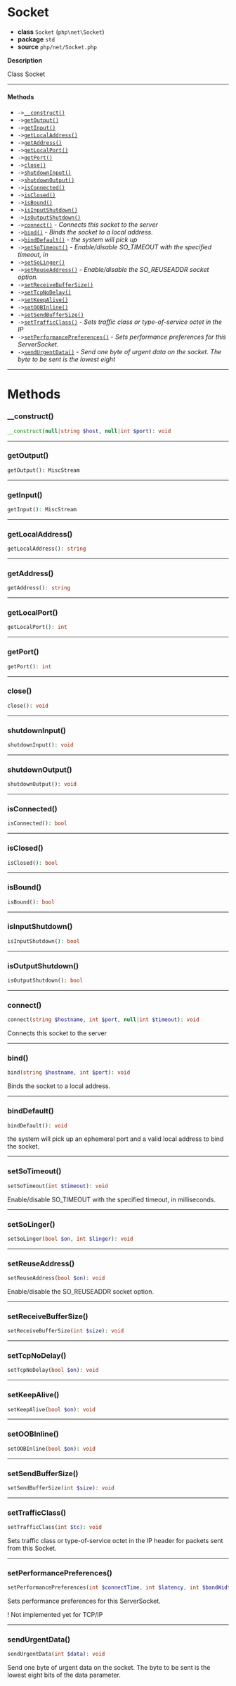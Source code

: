 # Socket

- **class** `Socket` (`php\net\Socket`)
- **package** `std`
- **source** `php/net/Socket.php`

**Description**

Class Socket

---

#### Methods

- `->`[`__construct()`](#method-__construct)
- `->`[`getOutput()`](#method-getoutput)
- `->`[`getInput()`](#method-getinput)
- `->`[`getLocalAddress()`](#method-getlocaladdress)
- `->`[`getAddress()`](#method-getaddress)
- `->`[`getLocalPort()`](#method-getlocalport)
- `->`[`getPort()`](#method-getport)
- `->`[`close()`](#method-close)
- `->`[`shutdownInput()`](#method-shutdowninput)
- `->`[`shutdownOutput()`](#method-shutdownoutput)
- `->`[`isConnected()`](#method-isconnected)
- `->`[`isClosed()`](#method-isclosed)
- `->`[`isBound()`](#method-isbound)
- `->`[`isInputShutdown()`](#method-isinputshutdown)
- `->`[`isOutputShutdown()`](#method-isoutputshutdown)
- `->`[`connect()`](#method-connect) - _Connects this socket to the server_
- `->`[`bind()`](#method-bind) - _Binds the socket to a local address._
- `->`[`bindDefault()`](#method-binddefault) - _the system will pick up_
- `->`[`setSoTimeout()`](#method-setsotimeout) - _Enable/disable SO_TIMEOUT with the specified timeout, in_
- `->`[`setSoLinger()`](#method-setsolinger)
- `->`[`setReuseAddress()`](#method-setreuseaddress) - _Enable/disable the SO_REUSEADDR socket option._
- `->`[`setReceiveBufferSize()`](#method-setreceivebuffersize)
- `->`[`setTcpNoDelay()`](#method-settcpnodelay)
- `->`[`setKeepAlive()`](#method-setkeepalive)
- `->`[`setOOBInline()`](#method-setoobinline)
- `->`[`setSendBufferSize()`](#method-setsendbuffersize)
- `->`[`setTrafficClass()`](#method-settrafficclass) - _Sets traffic class or type-of-service octet in the IP_
- `->`[`setPerformancePreferences()`](#method-setperformancepreferences) - _Sets performance preferences for this ServerSocket._
- `->`[`sendUrgentData()`](#method-sendurgentdata) - _Send one byte of urgent data on the socket. The byte to be sent is the lowest eight_

---
# Methods

<a name="method-__construct"></a>

### __construct()
```php
__construct(null|string $host, null|int $port): void
```

---

<a name="method-getoutput"></a>

### getOutput()
```php
getOutput(): MiscStream
```

---

<a name="method-getinput"></a>

### getInput()
```php
getInput(): MiscStream
```

---

<a name="method-getlocaladdress"></a>

### getLocalAddress()
```php
getLocalAddress(): string
```

---

<a name="method-getaddress"></a>

### getAddress()
```php
getAddress(): string
```

---

<a name="method-getlocalport"></a>

### getLocalPort()
```php
getLocalPort(): int
```

---

<a name="method-getport"></a>

### getPort()
```php
getPort(): int
```

---

<a name="method-close"></a>

### close()
```php
close(): void
```

---

<a name="method-shutdowninput"></a>

### shutdownInput()
```php
shutdownInput(): void
```

---

<a name="method-shutdownoutput"></a>

### shutdownOutput()
```php
shutdownOutput(): void
```

---

<a name="method-isconnected"></a>

### isConnected()
```php
isConnected(): bool
```

---

<a name="method-isclosed"></a>

### isClosed()
```php
isClosed(): bool
```

---

<a name="method-isbound"></a>

### isBound()
```php
isBound(): bool
```

---

<a name="method-isinputshutdown"></a>

### isInputShutdown()
```php
isInputShutdown(): bool
```

---

<a name="method-isoutputshutdown"></a>

### isOutputShutdown()
```php
isOutputShutdown(): bool
```

---

<a name="method-connect"></a>

### connect()
```php
connect(string $hostname, int $port, null|int $timeout): void
```
Connects this socket to the server

---

<a name="method-bind"></a>

### bind()
```php
bind(string $hostname, int $port): void
```
Binds the socket to a local address.

---

<a name="method-binddefault"></a>

### bindDefault()
```php
bindDefault(): void
```
the system will pick up
an ephemeral port and a valid local address to bind the socket.

---

<a name="method-setsotimeout"></a>

### setSoTimeout()
```php
setSoTimeout(int $timeout): void
```
Enable/disable SO_TIMEOUT with the specified timeout, in
milliseconds.

---

<a name="method-setsolinger"></a>

### setSoLinger()
```php
setSoLinger(bool $on, int $linger): void
```

---

<a name="method-setreuseaddress"></a>

### setReuseAddress()
```php
setReuseAddress(bool $on): void
```
Enable/disable the SO_REUSEADDR socket option.

---

<a name="method-setreceivebuffersize"></a>

### setReceiveBufferSize()
```php
setReceiveBufferSize(int $size): void
```

---

<a name="method-settcpnodelay"></a>

### setTcpNoDelay()
```php
setTcpNoDelay(bool $on): void
```

---

<a name="method-setkeepalive"></a>

### setKeepAlive()
```php
setKeepAlive(bool $on): void
```

---

<a name="method-setoobinline"></a>

### setOOBInline()
```php
setOOBInline(bool $on): void
```

---

<a name="method-setsendbuffersize"></a>

### setSendBufferSize()
```php
setSendBufferSize(int $size): void
```

---

<a name="method-settrafficclass"></a>

### setTrafficClass()
```php
setTrafficClass(int $tc): void
```
Sets traffic class or type-of-service octet in the IP
header for packets sent from this Socket.

---

<a name="method-setperformancepreferences"></a>

### setPerformancePreferences()
```php
setPerformancePreferences(int $connectTime, int $latency, int $bandWidth): void
```
Sets performance preferences for this ServerSocket.

! Not implemented yet for TCP/IP

---

<a name="method-sendurgentdata"></a>

### sendUrgentData()
```php
sendUrgentData(int $data): void
```
Send one byte of urgent data on the socket. The byte to be sent is the lowest eight
bits of the data parameter.